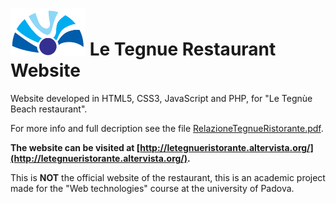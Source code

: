 # <img src="/images/logonoscrittabg.png" width=120> Le Tegnue Restaurant Website

Website developed in HTML5, CSS3, JavaScript and PHP, for "Le Tegnùe Beach restaurant".

For more info and full decription see the file [RelazioneTegnueRistorante.pdf](/RelazioneTegnueRistorante.pdf).

**The website can be visited at [http://letegnueristorante.altervista.org/](http://letegnueristorante.altervista.org/).**

This is **NOT** the official website of the restaurant, this is an academic project made for the "Web technologies" course at the university of Padova.

